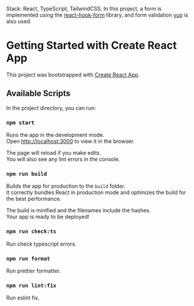 Stack: React, TypeScript, TailwindCSS.
In this project, a form is implemented using the [react-hook-form](https://react-hook-form.com/) library, and form validation [yup](https://github.com/jquense/yup) is also used.

# Getting Started with Create React App

This project was bootstrapped with [Create React App](https://github.com/facebook/create-react-app).

## Available Scripts

In the project directory, you can run:

### `npm start`

Runs the app in the development mode.\
Open [http://localhost:3000](http://localhost:3000) to view it in the browser.

The page will reload if you make edits.\
You will also see any lint errors in the console.

### `npm run build`

Builds the app for production to the `build` folder.\
It correctly bundles React in production mode and optimizes the build for the best performance.

The build is minified and the filenames include the hashes.\
Your app is ready to be deployed!

### `npm run check:ts`

Run check typescript errors.

### `npm run format`

Run prettier formatter.

### `npm run lint:fix`

Run eslint fix.
